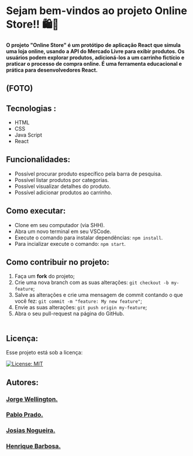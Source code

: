 # Sejam bem-vindos ao projeto Online Store!! 🛍️🛒

#### O projeto "Online Store" é um protótipo de aplicação React que simula uma loja online, usando a API do Mercado Livre para exibir produtos. Os usuários podem explorar produtos, adicioná-los a um carrinho fictício e praticar o processo de compra online. É uma ferramenta educacional e prática para desenvolvedores React.

## (FOTO)

## Tecnologias :

<ul>
  <li>HTML</li>
  <li>CSS</li>
  <li>Java Script</li>
  <li>React</li>
</ul>

## Funcionalidades:

- Possível procurar produto específico pela barra de pesquisa.
- Possível listar produtos por categorias.
- Possível visualizar detalhes do produto.
- Possível adicionar produtos ao carrinho.

## Como executar:

- Clone em seu computador (via SHH).
- Abra um novo terminal em seu VSCode.   
- Execute o comando para instalar dependências: `npm install`.
- Para incializar execute o comando: `npm start`.

## Como contribuir no projeto:
  1. Faça um **fork** do projeto;
  2. Crie uma nova branch com as suas alterações: `git checkout -b my-feature`;
  3. Salve as alterações e crie uma mensagem de commit contando o que você fez: `git commit -m "feature: My new feature"`;
  4. Envie as suas alterações: `git push origin my-feature`;
  5. Abra o seu pull-request na página do GitHub.<br><br>

## Licença:

 Esse projeto está sob a licença: 

 [![License: MIT](https://img.shields.io/badge/License-MIT-yellow.svg)](https://opensource.org/licenses/MIT)

 ##  Autores:

### <a href="https://www.linkedin.com/in/jorge-reis-dev/" ><b>Jorge Wellington.</b></a>
<a href="https://www.linkedin.com/in/jorge-reis-dev/" ></a>

### <a href="https://github.com/pyurips" ><b>Pablo Prado.</b></a>
<a href="https://github.com/pyurips" ></a>

### <a href="https://github.com/JosiasNogueira" ><b>Josias Nogueira.</b></a>
<a href="https://github.com/JosiasNogueira" ></a>

### <a href="https://github.com/hbnakandakari" ><b>Henrique Barbosa.</b></a>
<a href="https://github.com/hbnakandakari" ></a>